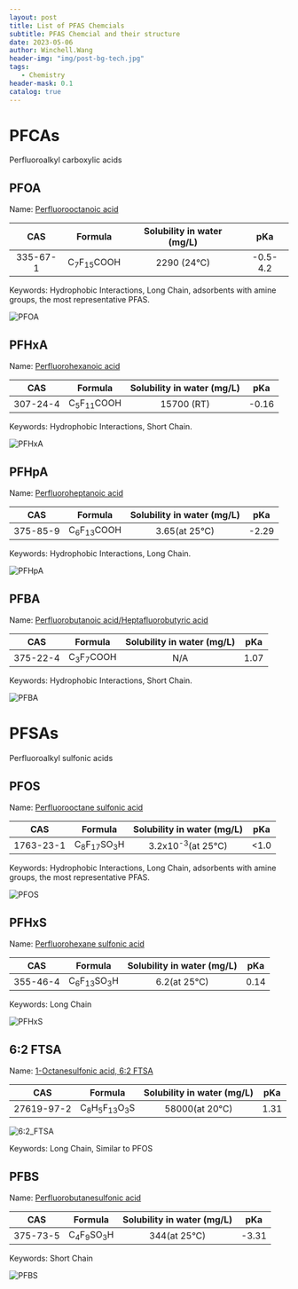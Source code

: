 ```yaml
---
layout: post
title: List of PFAS Chemcials
subtitle: PFAS Chemcial and their structure
date: 2023-05-06
author: Winchell.Wang
header-img: "img/post-bg-tech.jpg"
tags:
   - Chemistry
header-mask: 0.1
catalog: true
---
```


# PFCAs

Perfluoroalkyl carboxylic acids

## PFOA

Name: [Perfluorooctanoic acid](https://pubchem.ncbi.nlm.nih.gov/compound/9554)

|CAS|Formula|Solubility in water (mg/L)|pKa|
|:-:|:-:|:-:|:-:|
|335-67-1|C<sub>7</sub>F<sub>15</sub>COOH|2290 (24°C)|-0.5-4.2|

Keywords: Hydrophobic Interactions, Long Chain, adsorbents with amine groups, the most representative PFAS.

![PFOA](https://pubchem.ncbi.nlm.nih.gov/image/imgsrv.fcgi?cid=9554&t=l)

## PFHxA

Name: [Perfluorohexanoic acid](https://pubchem.ncbi.nlm.nih.gov/compound/67542)

|CAS|Formula|Solubility in water (mg/L)|pKa|
|:-:|:-:|:-:|:-:|
|307-24-4|C<sub>5</sub>F<sub>11</sub>COOH|15700 (RT)|-0.16|

Keywords: Hydrophobic Interactions, Short Chain.

![PFHxA](https://pubchem.ncbi.nlm.nih.gov/image/imgsrv.fcgi?cid=67542&t=l)

## PFHpA

Name: [Perfluoroheptanoic acid](https://pubchem.ncbi.nlm.nih.gov/compound/67818)

|CAS|Formula|Solubility in water (mg/L)|pKa|
|:-:|:-:|:-:|:-:|
|375-85-9|C<sub>6</sub>F<sub>13</sub>COOH|3.65(at 25°C)|-2.29|

Keywords: Hydrophobic Interactions, Long Chain.

![PFHpA](https://pubchem.ncbi.nlm.nih.gov/image/imgsrv.fcgi?cid=67818&t=l)

## PFBA

Name: [Perfluorobutanoic acid/Heptafluorobutyric acid](https://pubchem.ncbi.nlm.nih.gov/compound/9777)

|CAS|Formula|Solubility in water (mg/L)|pKa|
|:-:|:-:|:-:|:-:|
|375-22-4|C<sub>3</sub>F<sub>7</sub>COOH|N/A|1.07|

Keywords: Hydrophobic Interactions, Short Chain.

![PFBA](https://pubchem.ncbi.nlm.nih.gov/image/imgsrv.fcgi?cid=9777&t=l)

# PFSAs

Perfluoroalkyl sulfonic acids

## PFOS

Name: [Perfluorooctane sulfonic acid](https://pubchem.ncbi.nlm.nih.gov/compound/74483)

|CAS|Formula|Solubility in water (mg/L)|pKa|
|:-:|:-:|:-:|:-:|
|1763-23-1|C<sub>8</sub>F<sub>17</sub>SO<sub>3</sub>H|3.2x10<sup>-3</sup>(at 25°C)|<1.0|

Keywords: Hydrophobic Interactions, Long Chain, adsorbents with amine groups, the most representative PFAS.

![PFOS](https://pubchem.ncbi.nlm.nih.gov/image/imgsrv.fcgi?cid=74483&t=l)

## PFHxS

Name: [Perfluorohexane sulfonic acid](https://pubchem.ncbi.nlm.nih.gov/compound/67734)

|CAS|Formula|Solubility in water (mg/L)|pKa|
|:-:|:-:|:-:|:-:|
|355-46-4|C<sub>6</sub>F<sub>13</sub>SO<sub>3</sub>H|6.2(at 25°C)|0.14|

Keywords: Long Chain

![PFHxS](https://pubchem.ncbi.nlm.nih.gov/image/imgsrv.fcgi?cid=67734&t=l)

## 6:2 FTSA

Name: [1-Octanesulfonic acid, 6:2 FTSA](https://pubchem.ncbi.nlm.nih.gov/compound/119688)

|CAS|Formula|Solubility in water (mg/L)|pKa|
|:-:|:-:|:-:|:-:|
|27619-97-2|C<sub>8</sub>H<sub>5</sub>F<sub>13</sub>O<sub>3</sub>S|58000(at 20°C)|1.31|

![6:2_FTSA](https://pubchem.ncbi.nlm.nih.gov/image/imgsrv.fcgi?cid=119688&t=l)

Keywords: Long Chain, Similar to PFOS

## PFBS

Name: [Perfluorobutanesulfonic acid](https://pubchem.ncbi.nlm.nih.gov/compound/67815)

|CAS|Formula|Solubility in water (mg/L)|pKa|
|:-:|:-:|:-:|:-:|
|375-73-5|C<sub>4</sub>F<sub>9</sub>SO<sub>3</sub>H|344(at 25°C)|-3.31|

Keywords: Short Chain

![PFBS](https://pubchem.ncbi.nlm.nih.gov/image/imgsrv.fcgi?cid=67815&t=l)